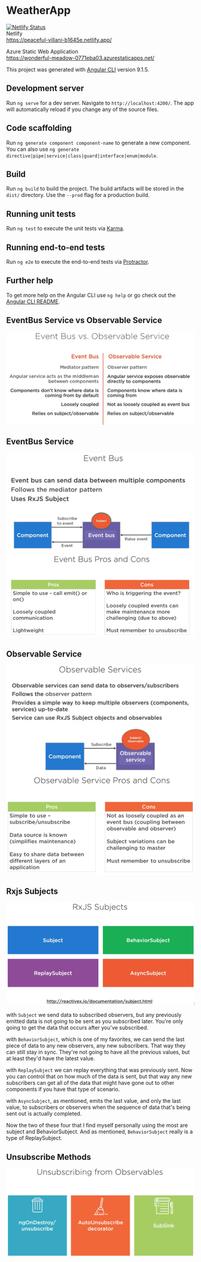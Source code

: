# WeatherApp

[![Netlify Status](https://api.netlify.com/api/v1/badges/a4695def-7ab2-447c-b72b-d6d2fb0a0384/deploy-status)](https://app.netlify.com/sites/peaceful-villani-b1645e/deploys)  
Netlify  
https://peaceful-villani-b1645e.netlify.app/  

Azure Static Web Application  
https://wonderful-meadow-0771eba03.azurestaticapps.net/

This project was generated with [Angular CLI](https://github.com/angular/angular-cli) version 9.1.5.

## Development server

Run `ng serve` for a dev server. Navigate to `http://localhost:4200/`. The app will automatically reload if you change any of the source files.

## Code scaffolding

Run `ng generate component component-name` to generate a new component. You can also use `ng generate directive|pipe|service|class|guard|interface|enum|module`.

## Build

Run `ng build` to build the project. The build artifacts will be stored in the `dist/` directory. Use the `--prod` flag for a production build.

## Running unit tests

Run `ng test` to execute the unit tests via [Karma](https://karma-runner.github.io).

## Running end-to-end tests

Run `ng e2e` to execute the end-to-end tests via [Protractor](http://www.protractortest.org/).

## Further help

To get more help on the Angular CLI use `ng help` or go check out the [Angular CLI README](https://github.com/angular/angular-cli/blob/master/README.md).


## EventBus Service vs Observable Service
![Screenshot](./src/assets/tutorial/eventbus-vs-observable-service.png)

## EventBus Service
![Screenshot](./src/assets/tutorial/event-bus-service.png)
![Screenshot](./src/assets/tutorial/event-bus-service-pc.png)

## Observable Service
![Screenshot](./src/assets/tutorial/observable-service.png)
![Screenshot](./src/assets/tutorial/observable-service-pc.png)

## Rxjs Subjects

![Screenshot](./src/assets/tutorial/rxjs-subjects.png)

with `Subject` we send data to subscribed observers, but any previously emitted data is not going to be sent as you subscribed later. You're only going to get the data that occurs after you've subscribed.  

with `BehaviorSubject`, which is one of my favorites, we can send the last piece of data to any new observers, any new subscribers. That way they can still stay in sync. They're not going to have all the previous values, but at least they'd have the latest value.  

with `ReplaySubject` we can replay everything that was previously sent. Now you can control that on how much of the data is sent, but that way any new subscribers can get all of the data that might have gone out to other components if you have that type of scenario.  

with `AsyncSubject`, as mentioned, emits the last value, and only the last value, to subscribers or observers when the sequence of data that's being sent out is actually completed.  

Now the two of these four that I find myself personally using the most are subject and BehaviorSubject. And as mentioned, `BehaviorSubject` really is a type of ReplaySubject.  


## Unsubscribe Methods
![Screenshot](./src/assets/tutorial/unsubscribe-from-observables.png)
